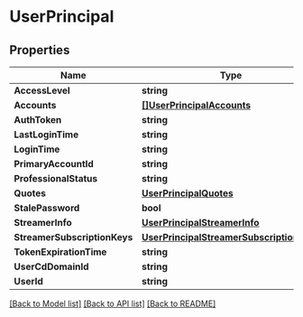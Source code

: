 # UserPrincipal

## Properties

Name | Type | Description | Notes
------------ | ------------- | ------------- | -------------
**AccessLevel** | **string** |  | [optional] 
**Accounts** | [**[]UserPrincipalAccounts**](UserPrincipal_accounts.md) |  | [optional] 
**AuthToken** | **string** |  | [optional] 
**LastLoginTime** | **string** |  | [optional] 
**LoginTime** | **string** |  | [optional] 
**PrimaryAccountId** | **string** |  | [optional] 
**ProfessionalStatus** | **string** |  | [optional] 
**Quotes** | [**UserPrincipalQuotes**](UserPrincipal_quotes.md) |  | [optional] 
**StalePassword** | **bool** |  | [optional] 
**StreamerInfo** | [**UserPrincipalStreamerInfo**](UserPrincipal_streamerInfo.md) |  | [optional] 
**StreamerSubscriptionKeys** | [**UserPrincipalStreamerSubscriptionKeys**](UserPrincipal_streamerSubscriptionKeys.md) |  | [optional] 
**TokenExpirationTime** | **string** |  | [optional] 
**UserCdDomainId** | **string** |  | [optional] 
**UserId** | **string** |  | [optional] 

[[Back to Model list]](../README.md#documentation-for-models) [[Back to API list]](../README.md#documentation-for-api-endpoints) [[Back to README]](../README.md)


